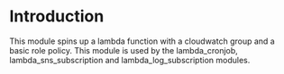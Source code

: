 # Introduction

This module spins up a lambda function with a cloudwatch group and a basic role policy. This module is used by the lambda_cronjob, lambda_sns_subscription and lambda_log_subscription modules.
